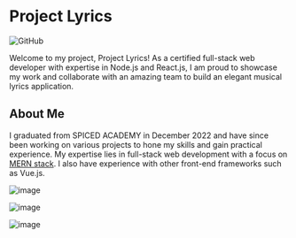 # Project Lyrics
![GitHub](https://img.shields.io/github/license/eskabore/lyriks?color=green&style=plastic)

Welcome to my project, Project Lyrics! As a certified full-stack web developer with expertise in Node.js and React.js, I am proud to showcase my work and collaborate with an amazing team to build an elegant musical lyrics application.

## About Me

I graduated from SPICED ACADEMY in December 2022 and have since been working on various projects to hone my skills and gain practical experience. My expertise lies in full-stack web development with a focus on [MERN stack](https://www.simplilearn.com/tutorials/mongodb-tutorial/what-is-mern-stack-introduction-and-examples#:~:text=MERN%20stack%20is%20a%20collection,stack%20are%20all%20JS%2Dbased.). I also have experience with other front-end frameworks such as Vue.js.

![image](https://user-images.githubusercontent.com/45074124/222971635-dc7d1d4b-0c6e-4ad4-afbf-9fb4d9d3eed8.png)

![image](https://user-images.githubusercontent.com/45074124/222971873-1cec7782-7917-484b-9313-8c91dcabd183.png)

![image](https://user-images.githubusercontent.com/45074124/222975431-5d2329eb-1520-4a6f-83e1-de50aaa62253.png)
